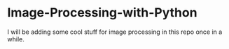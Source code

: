 # Image-Processing-with-Python

I will be adding some cool stuff for image processing in this repo once in a while. 
